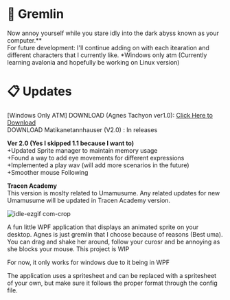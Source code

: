 # 📄 Gremlin 
Now annoy yourself while you stare idly into the dark abyss known as your computer.**<br>
For future development: I'll continue adding on with each itearation and different characters that I currently like.
*Windows only atm (Currently learning avalonia and hopefully be working on Linux version)<br>
# 📋 Updates
[Windows Only ATM]
DOWNLOAD (Agnes Tachyon ver1.0): [Click Here to Download](https://github.com/KurtVelasco/Desktop_Gremlin/releases/download/v.1.2/Desktop_Gremlin_Tachyon.zip) <br>
DOWNLOAD Matikanetannhauser (V2.0) : In releases

**Ver 2.0 (Yes I skipped 1.1 because I want to)**<br>
+Updated Sprite manager to maintain memory usage<br>
+Found a way to add eye movements for different expressions<br>
+Implemented a play wav (will add more scenarios in the future)<br>
+Smoother mouse Following<br>

**Tracen Academy**<br>
This version is moslty related to Umamusume. Any related updates for new Umamusume will be
updated in Tracen Academy version.

![idle-ezgif com-crop](https://github.com/user-attachments/assets/97495dc4-1a5c-4e11-ac2f-cbf3c882adfe)

A fun little WPF application that displays an animated sprite on your desktop. Agnes is just gremlin that I choose because of reasons (Best uma).
You can drag and shake her around, follow your curosr and be annoying as she blocks your mouse. This project is WIP 

For now, it only works for windows due to it being in WPF

The application uses a spritesheet and can be replaced with a spritesheet of your own, but make sure it follows the proper format through the config file.
